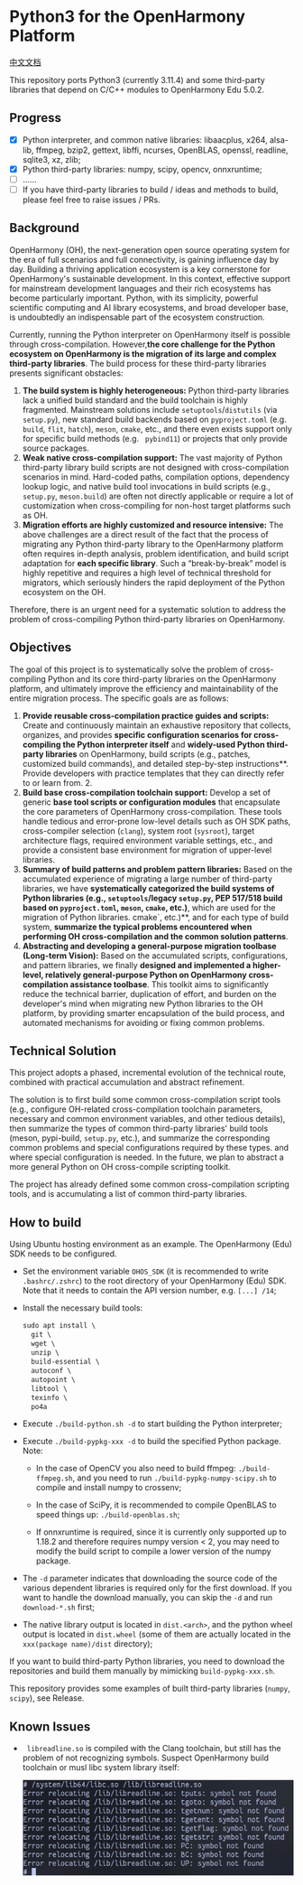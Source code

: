 # Python3 for the OpenHarmony Platform

[中文文档](./README_zh.md)

This repository ports Python3 (currently 3.11.4) and some third-party libraries that depend on C/C++ modules to OpenHarmony Edu 5.0.2. 

## Progress

- [x] Python interpreter, and common native libraries: libaacplus, x264, alsa-lib, ffmpeg, bzip2, gettext, libffi, ncurses, OpenBLAS, openssl, readline, sqlite3, xz, zlib;
- [x] Python third-party libraries: numpy, scipy, opencv, onnxruntime;
- [ ] ......
- [ ] If you have third-party libraries to build / ideas and methods to build, please feel free to raise issues / PRs.

## Background

OpenHarmony (OH), the next-generation open source operating system for the era of full scenarios and full connectivity, is gaining influence day by day. Building a thriving application ecosystem is a key cornerstone for OpenHarmony's sustainable development. In this context, effective support for mainstream development languages and their rich ecosystems has become particularly important. Python, with its simplicity, powerful scientific computing and AI library ecosystems, and broad developer base, is undoubtedly an indispensable part of the ecosystem construction.

Currently, running the Python interpreter on OpenHarmony itself is possible through cross-compilation. However,**the core challenge for the Python ecosystem on OpenHarmony is the migration of its large and complex third-party libraries**. The build process for these third-party libraries presents significant obstacles:

1. **The build system is highly heterogeneous:** Python third-party libraries lack a unified build standard and the build toolchain is highly fragmented. Mainstream solutions include `setuptools`/`distutils` (via `setup.py`), new standard build backends based on `pyproject.toml` (e.g. `build`, `flit`, `hatch`), `meson`, `cmake`, etc., and there even exists support only for specific build methods (e.g. ` pybind11`) or projects that only provide source packages.
2. **Weak native cross-compilation support:** The vast majority of Python third-party library build scripts are not designed with cross-compilation scenarios in mind. Hard-coded paths, compilation options, dependency lookup logic, and native build tool invocations in build scripts (e.g., `setup.py`, `meson.build`) are often not directly applicable or require a lot of customization when cross-compiling for non-host target platforms such as OH.
3. **Migration efforts are highly customized and resource intensive:** The above challenges are a direct result of the fact that the process of migrating any Python third-party library to the OpenHarmony platform often requires in-depth analysis, problem identification, and build script adaptation for **each specific library**. Such a “break-by-break” model is highly repetitive and requires a high level of technical threshold for migrators, which seriously hinders the rapid deployment of the Python ecosystem on the OH.

Therefore, there is an urgent need for a systematic solution to address the problem of cross-compiling Python third-party libraries on OpenHarmony.

## Objectives

The goal of this project is to systematically solve the problem of cross-compiling Python and its core third-party libraries on the OpenHarmony platform, and ultimately improve the efficiency and maintainability of the entire migration process. The specific goals are as follows:

1. **Provide reusable cross-compilation practice guides and scripts:** Create and continuously maintain an exhaustive repository that collects, organizes, and provides **specific configuration scenarios for cross-compiling the Python interpreter itself** and **widely-used Python third-party libraries** on OpenHarmony, build scripts (e.g., patches, customized build commands), and detailed step-by-step instructions**. Provide developers with practice templates that they can directly refer to or learn from. 2.
2. **Build base cross-compilation toolchain support:** Develop a set of generic **base tool scripts or configuration modules** that encapsulate the core parameters of OpenHarmony cross-compilation. These tools handle tedious and error-prone low-level details such as OH SDK paths, cross-compiler selection (`clang`), system root (`sysroot`), target architecture flags, required environment variable settings, etc., and provide a consistent base environment for migration of upper-level libraries.
3. **Summary of build patterns and problem pattern libraries:** Based on the accumulated experience of migrating a large number of third-party libraries, we have **systematically categorized the build systems of Python libraries (e.g., `setuptools`/legacy `setup.py`, PEP 517/518 build based on `pyproject.toml`, `meson`, `cmake`, etc.)**, which are used for the migration of Python libraries. cmake`, etc.)**, and for each type of build system, **summarize the typical problems encountered when performing OH cross-compilation and the common solution patterns**.
4. **Abstracting and developing a general-purpose migration toolbase (Long-term Vision):** Based on the accumulated scripts, configurations, and pattern libraries, we finally **designed and implemented a higher-level, relatively general-purpose Python on OpenHarmony cross-compilation assistance toolbase**. This toolkit aims to significantly reduce the technical barrier, duplication of effort, and burden on the developer's mind when migrating new Python libraries to the OH platform, by providing smarter encapsulation of the build process, and automated mechanisms for avoiding or fixing common problems.

## Technical Solution

This project adopts a phased, incremental evolution of the technical route, combined with practical accumulation and abstract refinement.

The solution is to first build some common cross-compilation script tools (e.g., configure OH-related cross-compilation toolchain parameters, necessary and common environment variables, and other tedious details), then summarize the types of common third-party libraries' build tools (meson, pypi-build, `setup.py`, etc.), and summarize the corresponding common problems and special configurations required by these types. and where special configuration is needed. In the future, we plan to abstract a more general Python on OH cross-compile scripting toolkit.

The project has already defined some common cross-compilation scripting tools, and is accumulating a list of common third-party libraries.

## How to build 

Using Ubuntu hosting environment as an example. The OpenHarmony (Edu) SDK needs to be configured. 

- Set the environment variable `OHOS_SDK` (it is recommended to write `.bashrc/.zshrc`) to the root directory of your OpenHarmony (Edu) SDK. Note that it needs to contain the API version number, e.g. `[...] /14`; 

- Install the necessary build tools: 

  ```shell
  sudo apt install \
  	git \
  	wget \
  	unzip \
  	build-essential \
  	autoconf \
  	autopoint \
  	libtool \
  	texinfo \
  	po4a
  ```

- Execute `./build-python.sh -d` to start building the Python interpreter;

- Execute `./build-pypkg-xxx -d` to build the specified Python package. Note:
  - In the case of OpenCV you also need to build ffmpeg: `./build-ffmpeg.sh`, and you need to run `./build-pypkg-numpy-scipy.sh` to compile and install numpy to crossenv;

  - In the case of SciPy, it is recommended to compile OpenBLAS to speed things up: `./build-openblas.sh`;

  - If onnxruntime is required, since it is currently only supported up to 1.18.2 and therefore requires numpy version < 2, you may need to modify the build script to compile a lower version of the numpy package.
  
- The `-d` parameter indicates that downloading the source code of the various dependent libraries is required only for the first download. If you want to handle the download manually, you can skip the `-d` and run `download-*.sh` first;

- The native library output is located in `dist.<arch>`, and the python wheel output is located in `dist.wheel` (some of them are actually located in the `xxx(package name)/dist` directory);



If you want to build third-party Python libraries, you need to download the repositories and build them manually by mimicking `build-pypkg-xxx.sh`.

This repository provides some examples of built third-party libraries (`numpy`, `scipy`), see Release.



## Known Issues

- ` libreadline.so` is compiled with the Clang toolchain, but still has the problem of not recognizing symbols. Suspect OpenHarmony build toolchain or musl libc system library itself: 

    <img src="imgs/issue2.png" />
